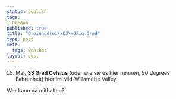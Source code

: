 ```yaml
--- 
status: publish
tags: 
- Oregon
published: true
title: "Dreiunddrei\xC3\x9Fig Grad"
type: post
meta: 
  tags: weather
layout: post
---
```

15. Mai, <strong>33 Grad Celsius</strong> (oder wie sie es hier nennen, 90 degrees Fahrenheit) hier im Mid-Willamette Valley.

Wer kann da mithalten?
